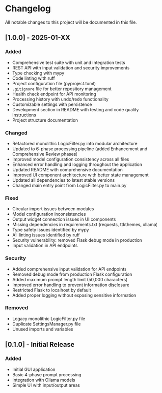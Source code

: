 # Changelog

All notable changes to this project will be documented in this file.

## [1.0.0] - 2025-01-XX

### Added
- Comprehensive test suite with unit and integration tests
- REST API with input validation and security improvements
- Type checking with mypy
- Code linting with ruff
- Project configuration file (pyproject.toml)
- `.gitignore` file for better repository management
- Health check endpoint for API monitoring
- Processing history with undo/redo functionality
- Customizable settings with persistence
- Development section in README with testing and code quality instructions
- Project structure documentation

### Changed
- Refactored monolithic LogicFilter.py into modular architecture
- Updated to 6-phase processing pipeline (added Enhancement and Comprehensive Review phases)
- Improved model configuration consistency across all files
- Enhanced error handling and logging throughout the application
- Updated README with comprehensive documentation
- Improved UI component architecture with better state management
- Updated all dependencies to latest stable versions
- Changed main entry point from LogicFilter.py to main.py

### Fixed
- Circular import issues between modules
- Model configuration inconsistencies
- Output widget connection issues in UI components
- Missing dependencies in requirements.txt (requests, ttkthemes, ollama)
- Type safety issues identified by mypy
- All linting issues identified by ruff
- Security vulnerability: removed Flask debug mode in production
- Input validation in API endpoints

### Security
- Added comprehensive input validation for API endpoints
- Removed debug mode from production Flask configuration
- Added maximum prompt length limit (50,000 characters)
- Improved error handling to prevent information disclosure
- Restricted Flask to localhost by default
- Added proper logging without exposing sensitive information

### Removed
- Legacy monolithic LogicFilter.py file
- Duplicate SettingsManager.py file
- Unused imports and variables

## [0.1.0] - Initial Release

### Added
- Initial GUI application
- Basic 4-phase prompt processing
- Integration with Ollama models
- Simple UI with input/output areas
